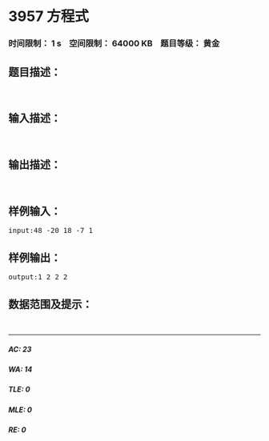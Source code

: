# 3957 方程式   
### 时间限制： 1 s&nbsp;&nbsp;&nbsp;&nbsp;空间限制： 64000 KB&nbsp;&nbsp;&nbsp;&nbsp;题目等级： 黄金  
## 题目描述：  

<pre>

</pre>
  
  
## 输入描述：  

<pre>

</pre>
  
  
## 输出描述：  

<pre>

</pre>
  
  
## 样例输入：  

<pre>
input:48 -20 18 -7 1
</pre>
  
  
## 样例输出：  

<pre>
output:1 2 2 2
</pre>
  
  
## 数据范围及提示：  

<pre>

</pre>
  
  
***  

##### AC: 23  
##### WA: 14  
##### TLE: 0  
##### MLE: 0  
##### RE: 0  

